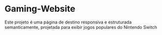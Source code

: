 # Gaming-Website
Este projeto é uma página de destino responsiva e estruturada semanticamente, projetada para exibir jogos populares do Nintendo Switch
